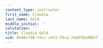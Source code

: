 ```yaml
---
content_type: instructor
first_name: Claudia
last_name: Gold
middle_initial: ''
salutation: ''
title: Claudia Gold
uid: 0540cf98-fdcc-c472-f4ca-74dd7b2d092f
---
```

